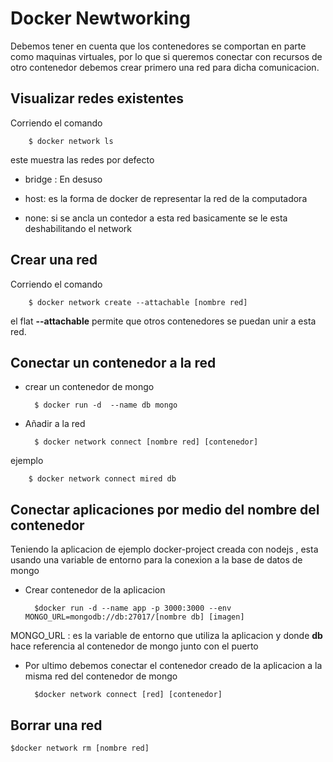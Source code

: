 # Docker Newtworking

Debemos tener en cuenta que los contenedores se comportan en parte 
como maquinas virtuales, por lo que si queremos conectar con recursos de 
otro contenedor debemos crear primero una red para dicha comunicacion.

## Visualizar redes existentes

Corriendo el comando 

        $ docker network ls

este muestra las redes por defecto

- bridge : En desuso

- host: es la forma de docker de representar la red de la computadora

- none: si se ancla un contedor a esta red basicamente se le esta deshabilitando el network


## Crear una red

Corriendo el comando

        $ docker network create --attachable [nombre red]

el flat <strong>--attachable</strong> permite que otros contenedores se puedan unir a esta red.


## Conectar un contenedor a la red

- crear un contenedor de mongo 

        $ docker run -d  --name db mongo

- Añadir a la red

        $ docker network connect [nombre red] [contenedor]

ejemplo

        $ docker network connect mired db

## Conectar aplicaciones por medio del nombre del contenedor 

Teniendo la aplicacion de ejemplo docker-project creada con nodejs , esta usando una variable de entorno para la conexion a la base de datos de mongo

- Crear contenedor de la aplicacion

        $docker run -d --name app -p 3000:3000 --env MONGO_URL=mongodb://db:27017/[nombre db] [imagen]

MONGO_URL : es la variable de entorno que utiliza la aplicacion y donde <strong>db</strong> hace referencia al contenedor de mongo junto con el puerto

- Por ultimo debemos conectar el contenedor creado de la aplicacion a la misma red del contenedor de mongo

        $docker network connect [red] [contenedor]


## Borrar una red

    $docker network rm [nombre red]